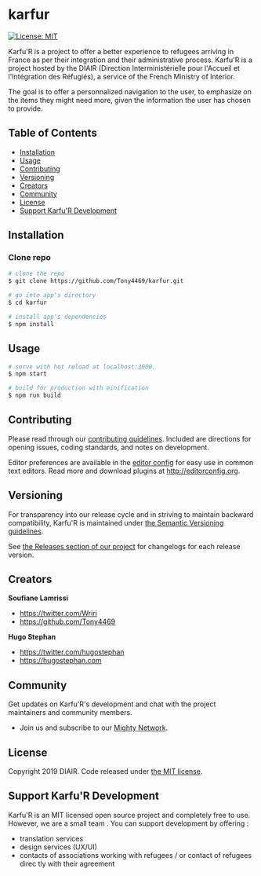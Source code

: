 # karfur

[![License: MIT](https://img.shields.io/badge/License-MIT-yellow.svg)](https://opensource.org/licenses/MIT)

Karfu'R is a project to offer a better experience to refugees arriving in France as per their integration and their administrative process. Karfu'R is a project hosted by the DIAIR (Direction Interministérielle pour l'Accueil et l'Intégration des Réfugiés), a service of the French Ministry of Interior.

The goal is to offer a personnalized navigation to the user, to emphasize on the items they might need more, given the information the user has chosen to provide.

## Table of Contents

* [Installation](#installation)
* [Usage](#usage)
* [Contributing](#contributing)
* [Versioning](#versioning)
* [Creators](#creators)
* [Community](#community)
* [License](#license)
* [Support Karfu'R Development](#support-karfur-development)

## Installation

### Clone repo

``` bash
# clone the repo
$ git clone https://github.com/Tony4469/karfur.git

# go into app's directory
$ cd karfur

# install app's dependencies
$ npm install
```

## Usage

``` bash
# serve with hot reload at localhost:3000.
$ npm start

# build for production with minification
$ npm run build
```

## Contributing

Please read through our [contributing guidelines](https://github.com/Tony4469/karfur/blob/master/CONTRIBUTING.md). Included are directions for opening issues, coding standards, and notes on development.

Editor preferences are available in the [editor config](https://github.com/Tony4469/karfur/blob/master/.editorconfig) for easy use in common text editors. Read more and download plugins at <http://editorconfig.org>.

## Versioning

For transparency into our release cycle and in striving to maintain backward compatibility, Karfu'R is maintained under [the Semantic Versioning guidelines](http://semver.org/).

See [the Releases section of our project](https://github.com/Tony4469/karfur/releases) for changelogs for each release version.

## Creators

**Soufiane Lamrissi**

* <https://twitter.com/Wriri>
* <https://github.com/Tony4469>

**Hugo Stephan**

* <https://twitter.com/hugostephan>
* <https://hugostephan.com>

## Community

Get updates on Karfu'R's development and chat with the project maintainers and community members.

- Join us and subscribe to our [Mighty Network](https://agi-r.mn.co).

## License

Copyright 2019 DIAIR. Code released under [the MIT license](https://github.com/Tony4469/karfur/blob/master/LICENSE).

## Support Karfu'R Development

Karfu'R is an MIT licensed open source project and completely free to use. However, we are a small team . You can support development by offering :
* translation services
* design services (UX/UI)
* contacts of associations working with refugees / or contact of refugees direc tly with their agreement
